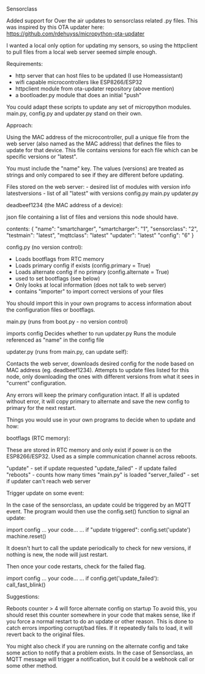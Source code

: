 Sensorclass

Added support for Over the air updates to sensorclass related .py files. This was inspired by this OTA updater here:
https://github.com/rdehuyss/micropython-ota-updater

I wanted a local only option for updating my sensors, so using the httpclient to pull files from a local web server seemed simple enough.

Requirements:
- http server that can host files to be updated (I use Homeassistant)
- wifi capable microcontrollers like ESP8266/ESP32
- httpclient module from ota-updater repository (above mention)
- a bootloader.py module that does an initial "push"

You could adapt these scripts to update any set of micropython modules. main.py, config.py and updater.py stand on their own.

Approach:

Using the MAC address of the microcontroller, pull a unique file from the web server (also named as the MAC address) that defines the files to update for that device. This file contains versions for each file which can be specific versions or "latest".

You must include the "name" key.
The values (versions) are treated as strings and only compared to see if they are different before updating.

Files stored on the web server:
<deadbeef1234> - desired list of modules with version info
latestversions - list of all "latest" with versions
config.py
main.py
updater.py


deadbeef1234 (the MAC address of a device):

json file containing a list of files and versions this node should have.

contents:
        {
            "name": "smartcharger",
            "smartcharger": "1",
            "sensorclass": "2",
            "testmain": "latest",
            "mqttclass": "latest"
            "updater": "latest"
            "config": "6"
        }

config.py (no version control):

- Loads bootflags from RTC memory
- Loads primary config if exists (config.primary = True)
- Loads alternate config if no primary (config.alternate = True)
- used to set bootflags (see below)
- Only looks at local information (does not talk to web server)
- contains "importer" to import correct versions of your files

You should import this in your own programs to access information about the configuration files or bootflags.

main.py (runs from boot.py - no version control)

imports config
Decides whether to run updater.py
Runs the module referenced as "name" in the config file

updater.py (runs from main.py, can update self):

Contacts the web server, downloads desired config for the node based on MAC address (eg. deadbeef1234). Attempts to update files listed for this node, only downloading the ones with different versions from what it sees in "current" configuration.

Any errors will keep the primary configuration intact.
If all is updated without error, it will copy primary to alternate and save the new config to primary for the next restart.

Things you would use in your own programs to decide when to update and how:

bootflags (RTC memory):

These are stored in RTC memory and only exist if power is on the ESP8266/ESP32. Used as a simple communication channel across reboots.

"update" - set if update requested
"update_failed" - if update failed
"reboots" - counts how many times "main.py" is loaded
"server_failed" - set if updater can't reach web server

Trigger update on some event:

In the case of the sensorclass, an update could be triggered by an MQTT event. The program would then use the config.set() function to signal an update:

import config
...
your code...
...
if "update triggered":
    config.set('update')
    machine.reset()

It doesn't hurt to call the update periodically to check for new versions, if nothing is new, the node will just restart.

Then once your code restarts, check for the failed flag.

import config
...
your code...
...
if config.get('update_failed'):
    call_fast_blink()


Suggestions:

Reboots counter > 4 will force alternate config on startup
To avoid this, you should reset this counter somewhere in your code that makes sense, like if you force a normal restart to do an update or other reason. This is done to catch errors importing corrupt/bad files. If it repeatedly fails to load, it will revert back to the original files.

You might also check if you are running on the alternate config and take some action to notify that a problem exists. In the case of Sensorclass, an MQTT message will trigger a notification, but it could be a webhook call or some other method.




<Add files and workflow around how this works>
 
